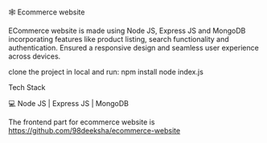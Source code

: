 🕸 Ecommerce website

ECommerce website is made using Node JS, Express JS and MongoDB incorporating features like product listing, search functionality and authentication. Ensured a responsive design and seamless user experience across devices.


clone the project in local and run:
npm install
node index.js

Tech Stack

💻 Node JS | Express JS | MongoDB

The frontend part for ecommerce website is https://github.com/98deeksha/ecommerce-website
